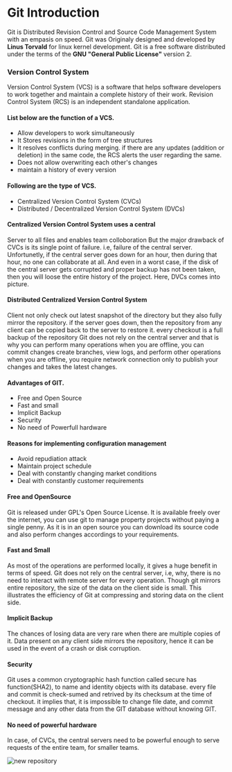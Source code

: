 # Git Introduction 

Git is Distributed Revision Control and Source Code Management System with an empasis on speed. 
Git was Originaly designed and developed by **Linus Torvald** for linux kernel development. 
Git is a free software distributed under the terms of the **GNU "General Public License"** version 2. 

### Version Control System 
  
  Version Control System (VCS) is a software that helps software developers to work together and maintain a complete history of their work. 
  Revision Control System (RCS) is an independent standalone application.   


####  List below are the function of a VCS. 
  * Allow developers to work simultaneously 
  * It Stores revisions in the form of tree structures
  * It resolves conflicts during merging. if there are any updates (addition or deletion) in the same code, the RCS alerts the user regarding the same. 
  * Does not allow overwriting each other's changes
  * maintain a history of every version

####  Following are the type of VCS. 
* Centralized Version Control System (CVCs)
* Distributed / Decentralized Version Control System (DVCs)




#### Centralized Version Control System uses a central 
Server to  all files and enables team colloboration But the major drawback of CVCs is its single point of failure. i.e, failure of the central server. Unfortunetly, if the central server goes down for an hour, then during that hour, no one can collaborate at all. And even in a worst case, if the disk of the central server gets corrupted and proper backup has not been taken, then you will loose the entire history of the project. Here, DVCs comes into picture.  

#### Distributed Centralized Version Control System
Client not only check out latest snapshot of the directory but they also fully mirror the repository. if the server goes down, then the repository from any client can be copied back to the server to restore it. every checkout is a full backup of the repository Git does not rely on the central server and that is why you can perform many operations when you are offline, you can commit changes create branches, view logs, and perform other operations when you are offline, you require network connection only to publish your changes and takes the latest changes. 

#### Advantages of GIT. 
  * Free and Open Source
  * Fast and small 
  * Implicit Backup 
  * Security
  * No need of Powerfull hardware 
 
#### Reasons for implementing configuration management 

  * Avoid repudiation attack
  * Maintain project schedule
  * Deal with constantly changing market conditions
  * Deal with constantly customer requirements

#### Free and OpenSource

 Git is released under GPL's Open Source License.
 It is available freely over the internet, you can use git to manage property projects without paying a single penny. As it is in an open source you can download its source code and also perform changes accordings to your requirements.

#### Fast and Small
 As most of the operations are performed locally, it gives a huge benefit in terms of speed. Git does not rely on the central server, i.e, why, there is no need to interact with remote server for every operation. Though git mirrors entire repository, the size of the data on the client side is small. This illustrates the efficiency of Git at compressing and storing data on the client side. 

#### Implicit Backup 
 The chances of losing data are very rare when there are multiple copies of it. Data present on any client side mirrors the repository, hence it can be used in the event of a crash or disk corruption. 

#### Security
 Git uses a common cryptographic hash function called secure has function(SHA2), to name and identity objects with its database. every file and commit is check-sumed and retrived by its checksum at the time of checkout. it implies that, it is impossible to change file date, and commit message and any other data from the GIT database without knowing GIT. 

#### No need of powerful hardware
 In case, of CVCs, the central servers need to be powerful enough to serve requests of the entire team, for smaller teams.

 ![new repository](https://github.com/gitops97123/gitOps/blob/main/icons/08.png?raw=true)
